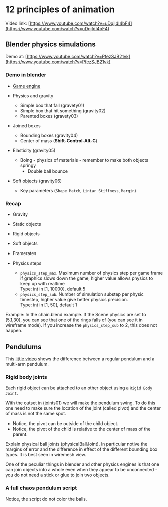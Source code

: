 # 12 principles of animation

Video link: [https://www.youtube.com/watch?v=uDqjIdI4bF4](https://www.youtube.com/watch?v=uDqjIdI4bF4)

## Blender physics simulations

Demo at: [https://www.youtube.com/watch?v=PfezSJB21vk](https://www.youtube.com/watch?v=PfezSJB21vk)

### Demo in blender

* [Game engine](https://docs.blender.org/manual/en/dev/game_engine/index.html)
* Physics and gravity
	* Simple box that fall (gravety01)
	* Simple box that hit something (gravity02)
	* Parented boxes (gravety03)
	
* Joined boxes
	* Bounding boxes (gravity04)
	* Center of mass (**Shift-Control-Alt-C**)

* Elasticity (gravity05)
	* Boing - physics of materials - remember to make both objects springy
		*  Double ball bounce

* Soft objects (gravity06)
	*  Key parameters (`Shape Match`, `Liniar Stiffness`, `Margin`)
	

### Recap 

* Gravity
* Static objects 
* Rigid objects
* Soft objects

* Framerates
* Physics steps
	* `physics_step_max`. Maximum number of physics step per game frame if graphics slows down the game, higher value allows physics to keep up with realtime
	<br>Type:	int in [1, 10000], default 5
	* `physics_step_sub`. Number of simulation substep per physic timestep, higher value give better physics precision. <br>
Type:	int in [1, 50], default 1

Example: In the chain.blend example. If the Scene physics are set to (5,1,30), you can see that one of the rings falls of (you can see it in wireframe mode). If you increase the `physics_step_sub` to 2, this does not happen.

## Pendulums

This [little video](https://www.youtube.com/watch?v=U39RMUzCjiU) shows the difference between a regular pendulum and a multi-arm pendulum.

### Rigid body joints

Each rigid object can be attached to an other object using a `Rigid Body Joint`. 

With the outset in (joints01) we will make the pendulum swing. To do this one need to make sure the location of the joint (called pivot) and the center of mass is not the same spot.

* Notice, the pivot can be outside of the child object.
* Notice, the pivot of the child is relative to the center of mass of the parent.

Explain physical ball joints (physicalBallJoint). In particular notive the margins of error and the difference in effect of the different bounding box types. It is best seen in wiremesh view.

One of the peculiar things in blender and other physics engines is that one can join objects into a whole even when they appear to be unconnected - you do not need a stick or glue to join two objects.

### A full chaos pendulum script

Notice, the script do not color the balls.




